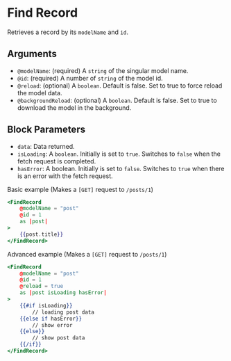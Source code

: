 # Find Record
Retrieves a record by its `modelName` and `id`.

## Arguments
- `@modelName`: (required) A `string` of the singular model name.
- `@id`: (required) A number of `string` of the model id.
- `@reload`: (optional) A `boolean`. Default is false. Set to true to force reload the model data.
- `@backgroundReload`: (optional) A `boolean`. Default is false. Set to true to download the model in the background.

## Block Parameters 
- `data`: Data returned.
- `isLoading`: A `boolean`. Initially is set to `true`. Switches to `false` when the fetch request is completed.
- `hasError`: A boolean. Initially is set to `false`. Switches to `true` when there is an error with the fetch request.

Basic example (Makes a `[GET]` request to `/posts/1`)
```handlebars 
<FindRecord
    @modelName = "post"
    @id = 1
    as |post|
>
    {{post.title}}
</FindRecord>
```

Advanced example (Makes a `[GET]` request to `/posts/1`)
```handlebars 
<FindRecord
    @modelName = "post"
    @id = 1
    @reload = true
    as |post isLoading hasError|
>
    {{#if isLoading}}
        // loading post data
    {{else if hasError}}
        // show error
    {{else}}
        // show post data
    {{/if}}
</FindRecord>
```
